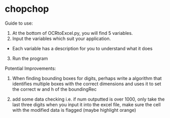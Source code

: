 # chopchop

Guide to use:
1. At the bottom of OCRtoExcel.py, you will find 5 variables.
2. Input the variables which suit your application.
- Each variable has a description for you to understand what it does
3. Run the program


Potential Improvements:
1. When finding bounding boxes for digits, perhaps write a algorithm that identifies multiple boxes with the correct dimensions and uses it to
set the correct w and h of the boundingRec

2. add some data checking
i.e. if num outputted is over 1000, only take the last three digits
when you input it into the excel file, make sure the cell with the modified 
data is flagged (maybe highlight orange)